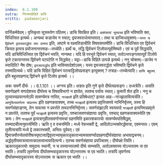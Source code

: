 ```yaml
---
index:  6.1.100
sutra:  नित्यमाम्रेडिते डाचि
vritti:  padamanjari
---
```


वार्त्तिकमेवेदम्। वृत्तिकृता सूत्ररूपेण पठितम्। डाचि विवक्षित इति। `आशंसायां भूतवच्च` इति भविष्यति क्तः, विधित्सित इत्यर्थः। अन्यथा कडाजेव न स्यात्; द्व्यजवरार्धत्वाभावात्। तथा च डाज्विधावुक्तम्--`यस्य च द्विर्वचने द्व्यजवरार्द्धता ततः प्रत्ययः` इति, अष्टमे च वक्ष्यतिडाचीति विषयसप्तमीति।
	डाचि विधित्सित एव द्विर्वचनं क्रियत इत्यत्र प्रयोजनान्तरमाह--तच्चेति। ह्यर्थे चः, तद्धि द्विर्वचनं टिलोपात्पूर्वमिष्यते। एवं च पूर्वं सिद्धयति, यदि डाचिविधित्सित एव द्विर्वचनं भवति, नान्यथा। यदि हि परभूते द्विर्वचनं स्यात्, ततोऽन्तरङ्गत्वात्पूर्वं टिलोपे कृते टकारान्तस्य द्विर्वचने पटपटेति न सिद्ध्येत्।
	यद्वा--डाचि विहिते उत्पन्ने इत्यर्थः। ननु चोक्तम्--डाजेव न स्यादिति? नैष दोषः; `द्व्यजवरार्द्धात्` इति भाविव्यपदेशोऽयम्। यस्य द्व्यजवरार्द्धता भविष्यति द्विर्वचने कृते तस्मादित्यर्थः। यदि डाचि विहितं द्विर्वचनं परत्वाट्टिलोपप्रसङ्ग इत्युक्तम् ? तत्राह--तच्चेत्यादि। `डाचि बहुलम्` इति बहुलग्रहणाद् द्विर्वचने कृते टिलोप इत्यर्थः ।।

अकः सवर्णे दीर्घः ।। 6.1.101 ।। 
अग्नय इति। `घेर्ङिति` इति गुणे कृते दीर्घत्वप्रसङ्गः। दध्यत्रेति। असति सवर्णग्रहणे यणादेशस्य दीर्घस्य च विषयविभागो न ज्ञायेत, ततश्च पर्यायः स्यात्।
	कुमारी शेत इति। ननु च तुल्यास्यप्रयत्नत्वेऽपि सावर्ण्यमत्र नास्ति, `नाज्ज्ञलौ` इति प्रतिषेधात्? इत्यत आह--नाज्झलावित्यर्त्रति। `आणुदित्सवर्णस्य चाप्रत्ययः` इति ग्रहणकवाक्यम्, तच्च `नाज्झलौ` इत्यस्य प्रवृत्तिसमये नाभिनिर्वृत्तम्, तस्य हि सवर्णसंज्ञाङ्गम्, तेन यावत्सा न प्रवर्त्तते तावदनभिनिर्वृत्तम्। सवर्णसंझाऽपि स्वापवादे `नाज्झलौ` इत्यस्मिन्नप्रवृत्ते न प्रवर्त्तते, ततश्च पूर्वं `नाज्झलौ` इत्यस्य प्रवृत्तिः, पश्चात्सवणसंज्ञायाः प्रवृत्तिः, पश्चाद् ग्रहणकवाक्यस्येति एष क्रमः। तेन `नाज्झलौ` इत्यत्रागृहीतसवर्णानामचां ग्रहणमिति इकारशकारयोः सावर्ण्यमपतिषिद्धम्, तस्मादचीत्यनुवर्त्त्यमिति।
	ऋति रृ व वचनमिति। मध्ये रेफभक्ती द्वे, आदितोऽज्भक्तेरर्द्धमात्रा, एवमन्ततः।
	एवम् लृतीत्यत्रापि मध्ये द्वे लकारभक्ती, अभितः पूर्ववत्। एवं द्विमात्रयौरप्येतयोरीषत्स्पृष्टत्वाद्विवृत्ताभ्यामृकारलृकाराभ्यामसावर्ण्यादग्रहणाद्दीर्घसंज्ञाया अभावाद्वचनम्। अर्द्धतृतीयमात्रत्वात्तत्कालत्वाभावादित्यन्ये। एतच्च सवर्णसंज्ञाया प्रपञ्चितम्। दीर्घपक्षे त्विति। ऋकारलुकारयोः समुदायः स्थानी, न च तस्यान्तरतमो दीर्घः सम्भवति, अतोऽवयवस्य योऽन्तरतमः स एव भवति। तत्रापि लृवर्णस्य दीर्घासम्भवादृकारस्य योऽन्तरतमः स एव भवति। तत्रापि लृवर्णस्य दीर्घासम्भवादृकारस्य योऽन्तरतमः स ऋकार एव भवति ।।

